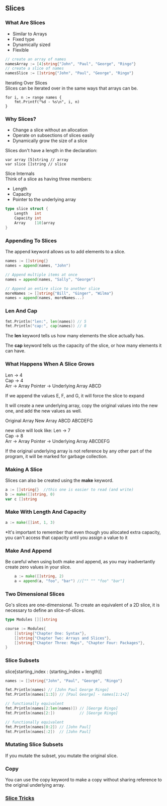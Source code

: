 ## **Slices** 
### What Are Slices
- Similar to Arrays
- Fixed type
- Dynamically sized
- Flexible

```go
// create an array of names
namesArray := [4]string{"John", "Paul", "George", "Ringo"}
// create a slice of names
namesSlice := []string{"John", "Paul", "George", "Ringo"}
```
Iterating Over Slices  
Slices can be iterated over in the same ways that arrays can be.
```
for i, n := range names {
    fmt.Printf("%d - %s\n", i, n)
}
```

### Why Slices?
- Change a slice without an allocation
- Operate on subsections of slices easily
- Dynamically grow the size of a slice

Slices don't have a length in the declaration:
```
var array [5]string // array
var slice []string // slice
```

Slice Internals  
Think of a slice as having three members:
- Length
- Capacity
- Pointer to the underlying array
```go
type slice struct {
	Length   int
	Capacity int
	Array    [10]array
}
```

### Appending To Slices
The append keyword allows us to add elements to a slice.
```go
names := []string{}
names = append(names, "John")

// Append multiple items at once
names = append(names, "Sally", "George")

// Append an entire slice to another slice
moreNames := []string{"Bill", "Ginger", "Wilma"}
names = append(names, moreNames...)
```
### Len And Cap
```go
fmt.Println("len:", len(names)) // 5
fmt.Println("cap:", cap(names)) // 8
```
The **len** keyword tells us how many elements the slice actually has.

The **cap** keyword tells us the capacity of the slice, or how many elements it can have.

### What Happens When A Slice Grows

Len -> 4  
Cap -> 4  
Arr -> Array Pointer -> Underlying Array ABCD

If we append the values E, F, and G, it will force the slice to expand  

It will create a new underlying array, copy the original values into the new one, and add the new values as well.

Original Array          New Array
ABCD                    ABCDEFG  

new slice will look like:
Len -> 7  
Cap -> 8  
Arr -> Array Pointer -> Underlying Array ABCDEFG

If the original underlying array is not reference by any other part of the program, it will be marked for garbage collection.

### Making A Slice
Slices can also be created using the **make** keyword.
```go
a := []string{}  //this one is easier to read (and write)
b := make([]string, 0)
var c []string
```
### Make With Length And Capacity
```go
a := make([]int, 1, 3)
```
*It's important to remember that even though you allocated extra capacity, you can't access that capacity until you assign a value to it

### Make And Append
Be careful when using both make and append, as you may inadvertantly create zero values in your slice.

```go
	a := make([]string, 2)
	a = append(a, "foo", "bar") //["" "" "foo" "bar"]
```

### Two Dimensional Slices
Go's slices are one-dimensional. To create an equivalent of a 2D slice, it is necessary to define an slice-of-slices.

``` go
type Modules [][]string

course := Modules{
	[]string{"Chapter One: Syntax"},
	[]string{"Chapter Two: Arrays and Slices"},
	[]string{"Chapter Three: Maps", "Chapter Four: Packages"},
}
```

### Slice Subsets
 slice[starting_index : (starting_index + length)]
 ```go
 names := []string{"John", "Paul", "George", "Ringo"}
 
 fmt.Println(names) // [John Paul George Ringo]
 fmt.Println(names[1:3]) // [Paul George] - names[1:1+2]

// functionally equivalent
fmt.Println(names[2:len(names)]) // [George Ringo]
fmt.Println(names[2:])           // [George Ringo]

// functionally equivalent
fmt.Println(names[0:2]) // [John Paul]
fmt.Println(names[:2])  // [John Paul]
 ```

 ### Mutating Slice Subsets
 If you mutate the subset, you mutate the original slice.

 ### Copy
 You can use the copy keyword to make a copy without sharing reference to the original underlying array.

 ### [Slice Tricks](https://github.com/golang/go/wiki/SliceTricks)